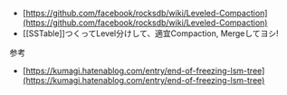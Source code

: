 - [https://github.com/facebook/rocksdb/wiki/Leveled-Compaction](https://github.com/facebook/rocksdb/wiki/Leveled-Compaction)
- [[SSTable]]つくってLevel分けして、適宜Compaction, Mergeしてヨシ!

参考
- [https://kumagi.hatenablog.com/entry/end-of-freezing-lsm-tree](https://kumagi.hatenablog.com/entry/end-of-freezing-lsm-tree)
